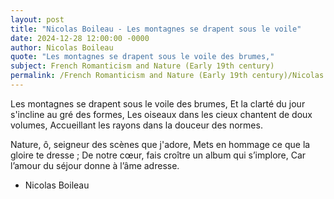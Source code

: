 ```yaml
---
layout: post
title: "Nicolas Boileau - Les montagnes se drapent sous le voile"
date: 2024-12-28 12:00:00 -0000
author: Nicolas Boileau
quote: "Les montagnes se drapent sous le voile des brumes,"
subject: French Romanticism and Nature (Early 19th century)
permalink: /French Romanticism and Nature (Early 19th century)/Nicolas Boileau/Nicolas Boileau - Les montagnes se drapent sous le voile
---
```


Les montagnes se drapent sous le voile des brumes,
Et la clarté du jour s'incline au gré des formes,
Les oiseaux dans les cieux chantent de doux volumes,
Accueillant les rayons dans la douceur des normes.

Nature, ô, seigneur des scènes que j'adore,
Mets en hommage ce que la gloire te dresse ;
De notre cœur, fais croître un album qui s’implore,
Car l’amour du séjour donne à l’âme adresse.

- Nicolas Boileau
